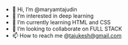 - 👋 Hi, I’m @maryamtajudin
- 👀 I’m interested in deep learning 
- 🌱 I’m currently learning HTML and CSS
- 💞️ I’m looking to collaborate on FULL STACK
- 📫 How to reach me @tajukesh@gmail.com

<!---
maryamamusa/maryamamusa is a ✨ special ✨ repository because its `README.md` (this file) appears on your GitHub profile.
You can click the Preview link to take a look at your changes.
--->
